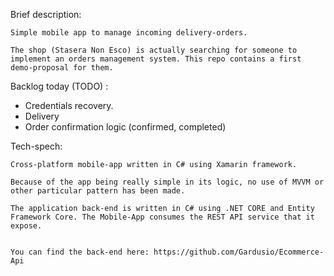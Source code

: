 Brief description:

	Simple mobile app to manage incoming delivery-orders.
	
	The shop (Stasera Non Esco) is actually searching for someone to implement an orders management system. This repo contains a first demo-proposal for them.

Backlog today (TODO) :
- Credentials recovery.
- Delivery 
- Order confirmation logic (confirmed, completed)
	
	
Tech-spech:

	Cross-platform mobile-app written in C# using Xamarin framework. 
	
	Because of the app being really simple in its logic, no use of MVVM or other particular pattern has been made.
	
	The application back-end is written in C# using .NET CORE and Entity Framework Core. The Mobile-App consumes the REST API service that it expose.
	
	
	You can find the back-end here: https://github.com/Gardusio/Ecommerce-Api

